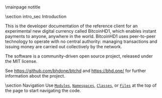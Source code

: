 \mainpage notitle

\section intro_sec Introduction

This is the developer documentation of the reference client for an experimental new digital currency called BitcoinHD1,
which enables instant payments to anyone, anywhere in the world. BitcoinHD1 uses peer-to-peer technology to operate
with no central authority: managing transactions and issuing money are carried out collectively by the network.

The software is a community-driven open source project, released under the MIT license.

See https://github.com/bhdone/btchd and https://bhd.one/ for further information about the project.

\section Navigation
Use <a href="modules.html"><code>Modules</code></a>, <a href="namespaces.html"><code>Namespaces</code></a>, <a href="classes.html"><code>Classes</code></a>, or <a href="files.html"><code>Files</code></a> at the top of the page to start navigating the code.

